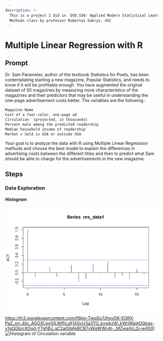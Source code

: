 ```yaml
---
description: >-
  This is a project I did in  DSO_530: Applied Modern Statistical Learning
  Methods class by professor Robertas Gabrys, USC
---
```


# Multiple Linear Regression with R

## Prompt

Dr. Sam Parameter, author of the textbook Statistics for Poets, has been contemplating starting a new magazine, Popular Statistics, and needs to know if it will be profitable enough. You have augmented the original dataset of 50 magazines by measuring more characteristics of the magazines and their predictors that may be useful in understanding the one-page advertisement costs better. The variables are the following :

```text
Magazine Name
Cost of a four-color, one-page ad
Circulation  (projected, in thousands)
Percent male among the predicted readership
Median household income of readership
Market = Sold in USA or outside USA 
```

Your goal is to analyze the data with R using Multiple Linear Regression methods and choose the best model to explain the differences in advertising costs between the different titles and then to predict what Sam should be able to charge for the advertisements in the new magazine.

## Steps
### Data Exploration
##### Histogram
![Histogram of Circulation variable](../resources/LM01/images/acf1.png)

https://lh3.googleusercontent.com/f9kIg-TjeqSo7JhovD6-EGRX-PaZ_prj_4jjc_AGGXLpyGILNifhLqFIASvU3a3TO_kvwbzW_kWnWajADQkax-y1gQGbrcXOqd-Y7gfiBJ_gC2aIGb6kBCB7xWgWWn4t-_MZwaXd_Q=w400)
![Histogram of Circulation variable](https://lh3.googleusercontent.com/f9kIg-TjeqSo7JhovD6-EGRX-PaZ_prj_4jjc_AGGXLpyGILNifhLqFIASvU3a3TO_kvwbzW_kWnWajADQkax-y1gQGbrcXOqd-Y7gfiBJ_gC2aIGb6kBCB7xWgWWn4t-_MZwaXd_Q=w400)
